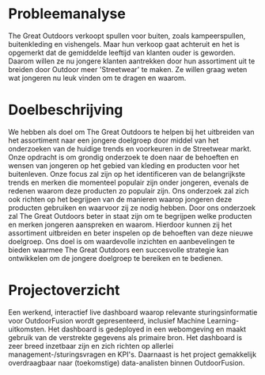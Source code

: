 # Probleemanalyse
The Great Outdoors verkoopt spullen voor buiten, zoals kampeerspullen, buitenkleding en vishengels. Maar hun verkoop gaat achteruit en het is opgemerkt dat de gemiddelde leeftijd van klanten ouder is geworden. Daarom willen ze nu jongere klanten aantrekken door hun assortiment uit te breiden door Outdoor meer 'Streetwear' te maken. Ze willen graag weten wat jongeren nu leuk vinden om te dragen en waarom. 


# Doelbeschrijving
We hebben als doel om The Great Outdoors te helpen bij het uitbreiden van het assortiment naar een jongere doelgroep door middel van het onderzoeken van de huidige trends en voorkeuren in de Streetwear markt. Onze opdracht is om grondig onderzoek te doen naar de behoeften en wensen van jongeren op het gebied van kleding en producten voor het buitenleven.
Onze focus zal zijn op het identificeren van de belangrijkste trends en merken die momenteel populair zijn onder jongeren, evenals de redenen waarom deze producten zo populair zijn. Ons onderzoek zal zich ook richten op het begrijpen van de manieren waarop jongeren deze producten gebruiken en waarvoor zij ze nodig hebben.
Door ons onderzoek zal The Great Outdoors beter in staat zijn om te begrijpen welke producten en merken jongeren aanspreken en waarom. Hierdoor kunnen zij het assortiment uitbreiden en beter inspelen op de behoeften van deze nieuwe doelgroep. Ons doel is om waardevolle inzichten en aanbevelingen te bieden waarmee The Great Outdoors een succesvolle strategie kan ontwikkelen om de jongere doelgroep te bereiken en te bedienen.


# Projectoverzicht
Een werkend, interactief live dashboard waarop relevante sturingsinformatie voor OutdoorFusion wordt gepresenteerd, inclusief Machine Learning-uitkomsten. 
Het dashboard is gedeployed in een webomgeving en maakt gebruik van de verstrekte gegevens als primaire bron. Het dashboard is zeer breed inzetbaar zijn en zich richten op allerlei management-/sturingsvragen en KPI's. Daarnaast is het project gemakkelijk overdraagbaar naar (toekomstige) data-analisten binnen OutdoorFusion.
